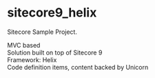 # sitecore9_helix
Sitecore Sample Project.

MVC based <br/>
Solution built on top of Sitecore 9 <br/>
Framework: Helix <br/>
Code definition items, content backed by Unicorn <br/>
